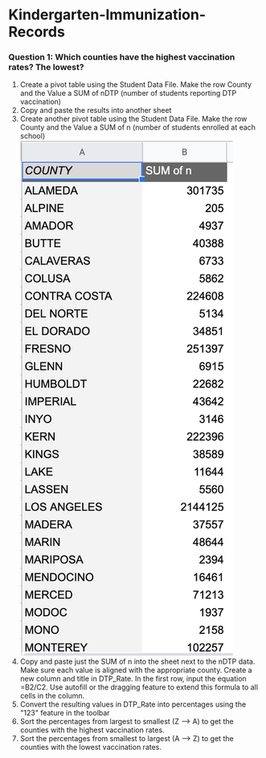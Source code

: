 # Kindergarten-Immunization-Records

### Question 1: Which counties have the highest vaccination rates? The lowest?
1. Create a pivot table using the Student Data File. Make the row County and the Value a SUM of nDTP (number of students reporting DTP vaccination)
2. Copy and paste the results into another sheet
3. Create another pivot table using the Student Data File. Make the row County and the Value a SUM of n (number of students enrolled at each school) <br> !['County Number Pivot Table','Pivot Table for Students Enrolled in Each County'](/CountyNumberPivotTable.png)
4. Copy and paste just the SUM of n into the sheet next to the nDTP data. Make sure each value is aligned with the appropriate county. Create a new column and title in DTP_Rate. In the first row, input the equation =B2/C2. Use autofill or the dragging feature to extend this formula to all cells in the column.
5. Convert the resulting values in DTP_Rate into percentages using the "123" feature in the toolbar
6. Sort the percentages from largest to smallest (Z --> A) to get the counties with the highest vaccination rates.
7. Sort the percentages from smallest to largest (A --> Z) to get the counties with the lowest vaccination rates. 
